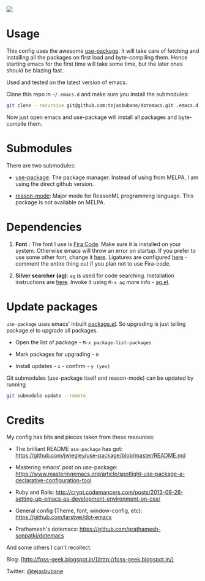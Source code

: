 [![](https://img.shields.io/badge/emacs-config-brightgreen.svg)](https://github.com/tejasbubane/dotemacs)


# Usage

This config uses the awesome [use-package](https://github.com/jwiegley/use-package).
It will take care of fetching and installing all the packages on first load and byte-compiling them.
Hence starting emacs for the first time will take some time, but the later ones should be blazing fast.

Used and tested on the latest version of emacs.

Clone this repo in `~/.emacs.d` and make sure you install the submodules:

```sh
git clone --recursive git@github.com:tejasbubane/dotemacs.git .emacs.d
```

Now just open emacs and use-package will install all packages and byte-compile them.


# Submodules

There are two submodules:

* [use-package](https://github.com/jwiegley/use-package): The package manager. Instead of using from MELPA, I am using the direct github version.

* [reason-mode](https://github.com/reasonml-editor/reason-mode): Major mode for ReasonML programming language. This package is not available on MELPA.


# Dependencies

1. **Font** : The font I use is [Fira Code](https://github.com/tonsky/FiraCode).
   Make sure it is installed on your system.
   Otherwise emacs will throw an error on startup.
   If you prefer to use some other font, change it [here](/config/theme-font-config.el).
   Ligatures are configured [here](/config/fira-code-setup.el) - comment the entire thing out
   if you plan not to use Fira-code.


2. **Silver searcher (ag)**: `ag` is used for code searching. Installation instructions are
   [here](https://github.com/ggreer/the_silver_searcher#installing).
   Invoke it using `M-x ag` more info - [ag.el](https://github.com/Wilfred/ag.el).


# Update packages

`use-package` uses emacs' inbuilt [package.el](http://wikemacs.org/wiki/Package.el).
So upgrading is just telling package.el to upgrade all packages.

* Open the list of package - `M-x package-list-packages`

* Mark packages for upgrading - `U`

* Install updates - `x` - confirm - `y (yes)`

Git submodules (use-package itself and reason-mode) can be updated by running

```sh
git submodule update --remote
```


# Credits

My config has bits and pieces taken from these resources:

* The brilliant README `use-package` has got:
https://github.com/jwiegley/use-package/blob/master/README.md

* Mastering emacs' post on use-package:
https://www.masteringemacs.org/article/spotlight-use-package-a-declarative-configuration-tool

* Ruby and Rails:
http://crypt.codemancers.com/posts/2013-09-26-setting-up-emacs-as-development-environment-on-osx/

* General config (Theme, font, window-config, etc):
https://github.com/larstvei/dot-emacs

* Prathamesh's dotemacs:
https://github.com/prathamesh-sonpatki/dotemacs

And some others I can't recollect.


Blog: [http://foss-geek.blogspot.in/](http://foss-geek.blogspot.in/)

Twitter: [@tejasbubane](https://twitter.com/tejasbubane)
